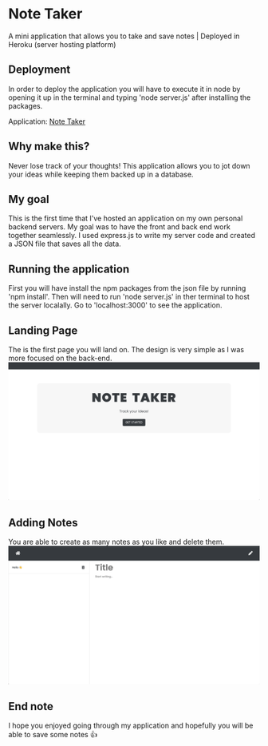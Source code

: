 
# Note Taker
A mini application that allows you to take and save notes | Deployed in Heroku (server hosting platform)

## Deployment

In order to deploy the application you will have to execute it in node by opening it up in the terminal and typing 'node server.js' after installing the packages. 

Application: [Note Taker](https://pacific-dusk-03575.herokuapp.com/)

## Why make this?
Never lose track of your thoughts! This application allows you to jot down your ideas while keeping them backed up in a database.

## My goal
This is the first time that I've hosted an application on my own personal backend servers. My goal was to have the front and back end work together seamlessly. I used express.js to write my server code and created a JSON file that saves all the data.


## Running the application

First you will have install the npm packages from the json file by running 'npm install'. Then will need to run 'node server.js' in ther terminal to host the server localally. Go to 'localhost:3000' to see the application.

## Landing Page

The is the first page you will land on. The design is very simple as I was more focused on the back-end.
![Landing Page](./public/assets/images/landing.png)

## Adding Notes

You are able to create as many notes as you like and delete them.
![Adding Notes](./public/assets/images/notes.png)

## End note
I hope you enjoyed going through my application and hopefully you will be able to save some notes 👍
